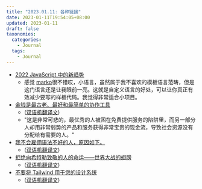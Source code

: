 ```yaml
---
title: "2023.01.11: 各种链接"
date: 2023-01-11T19:54:05+08:00
updated: 2023-01-11
draft: false
taxonomies:
  categories:
    - Journal
  tags:
    - Journal
---
```


- [2022 JavaScript 中的新趋势](https://risingstars.js.org/2022/en)
  - 感觉 [marko](https://github.com/marko-js/marko)很不错哎，小语言，虽然属于我不喜欢的模板语言范畴，但是这门语言还是让我眼前一亮。这就是自定义语言的好处，可以让你真正有效减少要写的样板代码。我觉得非常适合小项目。
- [金钱是最古老、最好和最简单的协作工具](https://para.bearblog.dev/m/)
  - ([双语机翻译文](https://clip.owenyoung.com/2023/01/11/money-is-the-oldest-best-and-easiest-collaboration-tool/))
  - "这是非常可悲的，最优秀的人被困在免费提供服务的陷阱里，而另一部分人却用非常弱势的产品和服务获得非常宝贵的现金流，导致社会资源没有分配给有需要的人。"
- [我不会雇佣语法不好的人，原因如下。](https://hbr.org/2012/07/i-wont-hire-people-who-use-poo)
  - ([双语机翻译文](https://clip.owenyoung.com/2023/01/11/i-wont-hire-people-who-use-poor-grammar-heres-why/))
- [拒绝向希特勒致敬的人的命运——世界大战的翅膀](https://worldwarwings.com/fate-man-refused-salute-hitler/)
  - ([双语机翻译文](https://clip.owenyoung.com/2023/01/10/fate-of-the-man-who-refused-to-salute-hitler/))
- [不要将 Tailwind 用于您的设计系统](https://sancho.dev/blog/tailwind-and-design-systems)
  - ([双语机翻译文](https://clip.owenyoung.com/2023/01/11/dont-use-tailwind-for-your-design-system-sancho-dev/))

